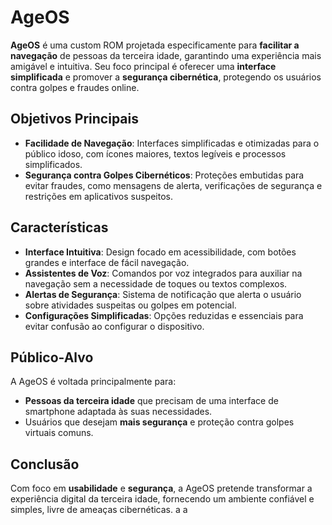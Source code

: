# AgeOS

**AgeOS** é uma custom ROM projetada especificamente para **facilitar a navegação** de pessoas da terceira idade, garantindo uma experiência mais amigável e intuitiva. Seu foco principal é oferecer uma **interface simplificada** e promover a **segurança cibernética**, protegendo os usuários contra golpes e fraudes online.

## Objetivos Principais

- **Facilidade de Navegação**: Interfaces simplificadas e otimizadas para o público idoso, com ícones maiores, textos legíveis e processos simplificados.
- **Segurança contra Golpes Cibernéticos**: Proteções embutidas para evitar fraudes, como mensagens de alerta, verificações de segurança e restrições em aplicativos suspeitos.

## Características

- **Interface Intuitiva**: Design focado em acessibilidade, com botões grandes e interface de fácil navegação.
- **Assistentes de Voz**: Comandos por voz integrados para auxiliar na navegação sem a necessidade de toques ou textos complexos.
- **Alertas de Segurança**: Sistema de notificação que alerta o usuário sobre atividades suspeitas ou golpes em potencial.
- **Configurações Simplificadas**: Opções reduzidas e essenciais para evitar confusão ao configurar o dispositivo.

## Público-Alvo

A AgeOS é voltada principalmente para:
- **Pessoas da terceira idade** que precisam de uma interface de smartphone adaptada às suas necessidades.
- Usuários que desejam **mais segurança** e proteção contra golpes virtuais comuns.

## Conclusão

Com foco em **usabilidade** e **segurança**, a AgeOS pretende transformar a experiência digital da terceira idade, fornecendo um ambiente confiável e simples, livre de ameaças cibernéticas. a
 a
